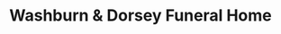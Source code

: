 ---
title: "Washburn & Dorsey Funeral Home"
url: /bostic/washburn-und-dorsey-funeral-home/
shop: Bestattungen
---